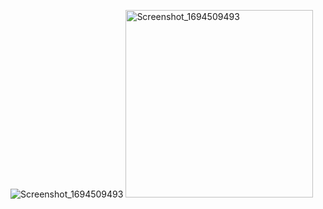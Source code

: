 ![Screenshot_1694509493](https://github.com/omersungur/AndroidBootcamp-Techcareer/assets/70448538/a4629a5e-4be9-417e-80d3-6276e372d3d0)
<img src="https://github.com/omersungur/AndroidBootcamp-Techcareer/assets/70448538/a4629a5e-4be9-417e-80d3-6276e372d3d0" alt="Screenshot_1694509493" width="300">

